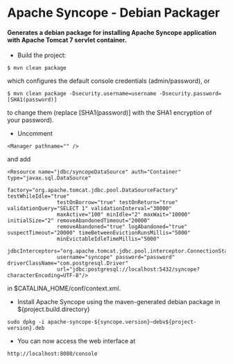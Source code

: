 Apache Syncope - Debian Packager
================================

#### Generates a debian package for installing Apache Syncope application with Apache Tomcat 7 servlet container.

* Build the project:
~~~
$ mvn clean package
~~~
which configures the default console credentials (admin/password), or
~~~
$ mvn clean package -Dsecurity.username=username -Dsecurity.password=[SHA1(password)]  
~~~
to change them (replace [SHA1(password)] with the SHA1 encryption of your password).

* Uncomment 
~~~
<Manager pathname="" /> 
~~~
and  add
~~~ 
<Resource name="jdbc/syncopeDataSource" auth="Container" type="javax.sql.DataSource" 
                factory="org.apache.tomcat.jdbc.pool.DataSourceFactory" testWhileIdle="true" 
                testOnBorrow="true" testOnReturn="true" validationQuery="SELECT 1" validationInterval="30000" 
                maxActive="100" minIdle="2" maxWait="10000" initialSize="2" removeAbandonedTimeout="20000" 
                removeAbandoned="true" logAbandoned="true" suspectTimeout="20000" timeBetweenEvictionRunsMillis="5000" 
                minEvictableIdleTimeMillis="5000" 
                jdbcInterceptors="org.apache.tomcat.jdbc.pool.interceptor.ConnectionState;org.apache.tomcat.jdbc.pool.interceptor.StatementFinalizer" 
                username="syncope" password="password" driverClassName="com.postgresql.Driver" 
                url="jdbc:postgresql://localhost:5432/syncope?characterEncoding=UTF-8"/>
~~~
in $CATALINA_HOME/conf/context.xml.

* Install Apache Syncope using the maven-generated debian package in ${project.build.directory}
~~~
sudo dpkg -i apache-syncope-${syncope.version}~debv${project-version}.deb
~~~

* You can now access the web interface at 
~~~
http://localhost:8080/console
~~~
